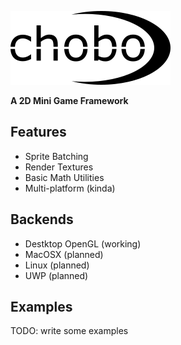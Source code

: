 ![Chobo](https://raw.githubusercontent.com/eriksk/chobo_docs/master/Images/chobo_logo_black_256px.png)

**A 2D Mini Game Framework**

## Features
* Sprite Batching
* Render Textures
* Basic Math Utilities
* Multi-platform (kinda)

## Backends
* Destktop OpenGL (working)
* MacOSX (planned)
* Linux (planned)
* UWP (planned)

## Examples
TODO: write some examples
